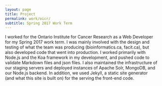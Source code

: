 ```yaml
---
layout: page
title: Project
permalink: work/oicr/
subtitle: Spring 2017 Work Term
---
```


I worked for the Ontario Institute for Cancer Research as a Web Developer for my Spring 2017 work term. I was mainly involved with the design and testing of what the team was producing (bioinformatics.ca, facit.ca), but also developed code that went into production. I worked primarily with Node.js and the Koa framework in my development, and pushed code to validate Markdown files and json files. I also maintained the infrastructure of our staging servers and deployed instances of Apache Solr, MongoDB, and our Node.js backend. In addition, we used Jekyll, a static site generator (and what this site is built on) for the serving the front-end code. 